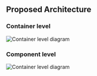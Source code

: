 ## Proposed Architecture

### Container level

![Container level diagram](embed:Containers)

### Component level

![Container level diagram](embed:Components)
